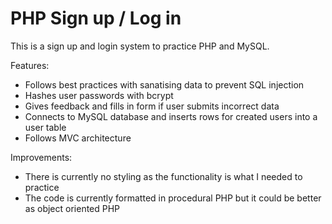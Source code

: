 # PHP Sign up / Log in

This is a sign up and login system to practice PHP and MySQL. 

Features:
- Follows best practices with sanatising data to prevent SQL injection
- Hashes user passwords with bcrypt
- Gives feedback and fills in form if user submits incorrect data
- Connects to MySQL database and inserts rows for created users into a user table
- Follows MVC architecture

Improvements:
- There is currently no styling as the functionality is what I needed to practice
- The code is currently formatted in procedural PHP but it could be better as object oriented PHP
